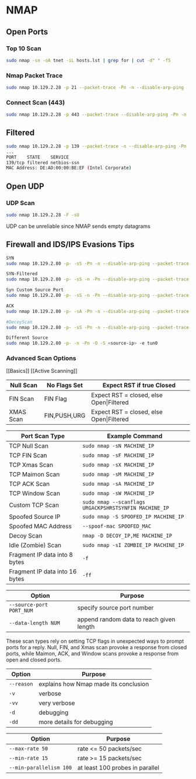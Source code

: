 # NMAP
## Open Ports
### Top 10 Scan
```bash
sudo nmap -sn -oA tnet -iL hosts.lst | grep for | cut -d" " -f5
```

### Nmap Packet Trace
```bash
sudo nmap 10.129.2.28 -p 21 --packet-trace -Pn -n --disable-arp-ping
```

### Connect Scan (443)
```bash
sudo nmap 10.129.2.28 -p 443 --packet-trace --disable-arp-ping -Pn -n --reason -sT
```
## Filtered
```bash
sudo nmap 10.129.2.28 -p 139 --packet-trace -n --disable-arp-ping -Pn
...
PORT    STATE    SERVICE
139/tcp filtered netbios-ssn
MAC Address: DE:AD:00:00:BE:EF (Intel Corporate)
```

## Open UDP
### UDP Scan
```bash
sudo nmap 10.129.2.28 -F -sU
```

UDP can be unreliable since NMAP sends empty datagrams


## Firewall and IDS/IPS Evasions Tips
```bash
SYN
sudo nmap 10.129.2.80 -p- -sS -Pn -n --disable-arp-ping --packet-trace

SYN-Filtered
sudo nmap 10.129.2.80 -p- -sS -n -Pn --disable-arp-ping --packet-trace

Syn Custom Source Port
sudo nmap 10.129.2.80 -p- -sS -n -Pn --disable-arp-ping --packet-trace --source-port 53

ACK
sudo nmap 10.129.2.80 -p- -sA -Pn -n --disable-arp-ping --packet-trace

#DecoyScan
sudo nmap 10.129.2.80 -p- -sS -Pn -n --disable-arp-ping --packet-trace -D RND:5

Different Source
sudo nmap 10.129.2.80 -p- -n -Pn -O -S <source-ip> -e tun0
```


### Advanced Scan Options
[[Basics]] [[Active Scanning]]

| Null Scan | No Flags Set | Expect RST if true Closed                |
| --------- | ------------ | ---------------------------------------- |
| FIN Scan  | FIN Flag     | Expect RST = closed, else Open\|Filtered |
| XMAS Scan | FIN,PUSH,URG | Expect RST = closed, else Open\|Filtered |


| Port Scan Type                 | Example Command                                       |
| ------------------------------ | ----------------------------------------------------- |
| TCP Null Scan                  | `sudo nmap -sN MACHINE_IP`                            |
| TCP FIN Scan                   | `sudo nmap -sF MACHINE_IP`                            |
| TCP Xmas Scan                  | `sudo nmap -sX MACHINE_IP`                            |
| TCP Maimon Scan                | `sudo nmap -sM MACHINE_IP`                            |
| TCP ACK Scan                   | `sudo nmap -sA MACHINE_IP`                            |
| TCP Window Scan                | `sudo nmap -sW MACHINE_IP`                            |
| Custom TCP Scan                | `sudo nmap --scanflags URGACKPSHRSTSYNFIN MACHINE_IP` |
| Spoofed Source IP              | `sudo nmap -S SPOOFED_IP MACHINE_IP`                  |
| Spoofed MAC Address            | `--spoof-mac SPOOFED_MAC`                             |
| Decoy Scan                     | `nmap -D DECOY_IP,ME MACHINE_IP`                      |
| Idle (Zombie) Scan             | `sudo nmap -sI ZOMBIE_IP MACHINE_IP`                  |
| Fragment IP data into 8 bytes  | `-f`                                                  |
| Fragment IP data into 16 bytes | `-ff`                                                 |


| Option                   | Purpose                                  |
| ------------------------ | ---------------------------------------- |
| `--source-port PORT_NUM` | specify source port number               |
| `--data-length NUM`      | append random data to reach given length |

These scan types rely on setting TCP flags in unexpected ways to prompt ports for a reply. Null, FIN, and Xmas scan provoke a response from closed ports, while Maimon, ACK, and Window scans provoke a response from open and closed ports.


| Option     | Purpose                               |
| ---------- | ------------------------------------- |
| `--reason` | explains how Nmap made its conclusion |
| `-v`       | verbose                               |
| `-vv`      | very verbose                          |
| `-d`       | debugging                             |
| `-dd`      | more details for debugging            |

| Option                  | Purpose                         |
| ----------------------- | ------------------------------- |
| `--max-rate 50`         | rate <= 50 packets/sec          |
| `--min-rate 15`         | rate >= 15 packets/sec          |
| `--min-parallelism 100` | at least 100 probes in parallel |